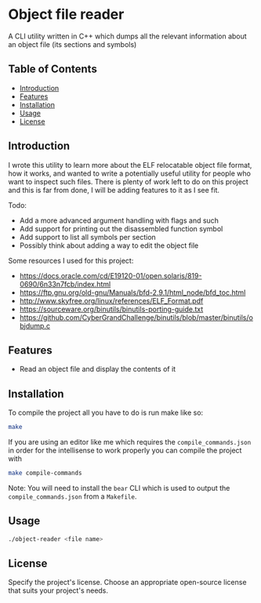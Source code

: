# Object file reader 

A CLI utility written in C++ which dumps all the relevant information about an object file (its sections and symbols)

## Table of Contents

- [Introduction](#introduction)
- [Features](#features)
- [Installation](#installation)
- [Usage](#usage)
- [License](#license)

## Introduction

I wrote this utility to learn more about the ELF relocatable object file format, how it works, and wanted to write a potentially useful utility for people who want to inspect such files. There is plenty of work left to do on this project and this is far from done, I will be adding features to it as I see fit.

Todo:
 - Add a more advanced argument handling with flags and such
 - Add support for printing out the disassembled function symbol
 - Add support to list all symbols per section
 - Possibly think about adding a way to edit the object file

Some resources I used for this project:
 - https://docs.oracle.com/cd/E19120-01/open.solaris/819-0690/6n33n7fcb/index.html
 - https://ftp.gnu.org/old-gnu/Manuals/bfd-2.9.1/html_node/bfd_toc.html
 - http://www.skyfree.org/linux/references/ELF_Format.pdf
 - https://sourceware.org/binutils/binutils-porting-guide.txt
 - https://github.com/CyberGrandChallenge/binutils/blob/master/binutils/objdump.c

## Features

- Read an object file and display the contents of it

## Installation

To compile the project all you have to do is run make like so:

```bash
make
```

If you are using an editor like me which requires the `compile_commands.json` in order for the intellisense to work properly you can compile the project with

```bash
make compile-commands
```

Note: You will need to install the `bear` CLI which is used to output the `compile_commands.json` from a `Makefile`.

## Usage

```bash
./object-reader <file name>
```

## License

Specify the project's license. Choose an appropriate open-source license that suits your project's needs.

